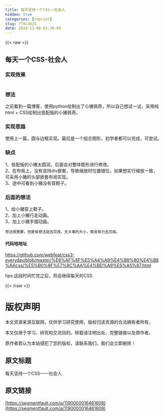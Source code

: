 ```yaml
---
title: 每天坚持一个CSS——社会人
hidden: true
categories: [reprint]
slug: f74c3b24
date: 2018-11-08 02:30:09
---
```


{{< raw >}}
<h2 id="articleHeader0">&#x6BCF;&#x5929;&#x4E00;&#x4E2A;CSS-&#x793E;&#x4F1A;&#x4EBA;</h2><h3 id="articleHeader1">&#x5B9E;&#x73B0;&#x6548;&#x679C;</h3><p><span class="img-wrap"><img data-src="/img/remote/1460000016461611?w=667&amp;h=620" src="https://static.alili.tech/img/remote/1460000016461611?w=667&amp;h=620" alt="" title="" style="cursor:pointer;display:inline"></span></p><h3 id="articleHeader2">&#x60F3;&#x6CD5;</h3><p>&#x4E4B;&#x524D;&#x770B;&#x5230;&#x4E00;&#x7BC7;&#x535A;&#x5BA2;&#xFF0C;&#x4F7F;&#x7528;python&#x7ED8;&#x5236;&#x51FA;&#x4E86;&#x5C0F;&#x732A;&#x4F69;&#x5947;&#xFF0C;&#x6240;&#x4EE5;&#x81EA;&#x5DF1;&#x60F3;&#x8BD5;&#x4E00;&#x8BD5;&#xFF0C;&#x91C7;&#x7528;&#x7EAF;html + CSS&#x7ED8;&#x5236;&#x51FA;&#x4F4E;&#x914D;&#x7248;&#x7684;&#x5C0F;&#x732A;&#x4F69;&#x5947;&#x3002;</p><h3 id="articleHeader3">&#x5B9E;&#x73B0;&#x601D;&#x8DEF;</h3><p>&#x4F7F;&#x7528;&#x4E0A;&#x4E00;&#x7BC7;&#xFF0C;&#x5706;&#x4E0E;&#x8FB9;&#x6846;&#x5B9E;&#x73B0;&#x3002;&#x6700;&#x540E;&#x662F;&#x4E00;&#x4E2A;&#x7EC4;&#x5408;&#x56FE;&#x5F62;&#xFF0C;&#x521D;&#x5B66;&#x8005;&#x90FD;&#x53EF;&#x4EE5;&#x5B8C;&#x6210;&#xFF0C;&#x53EF;&#x5C1D;&#x8BD5;&#x3002;</p><h3 id="articleHeader4">&#x7F3A;&#x70B9;</h3><p>1&#x3001;&#x4F4E;&#x914D;&#x7248;&#x7684;&#x5C0F;&#x732A;&#x592A;&#x5706;&#x6DA6;&#xFF0C;&#x540E;&#x9762;&#x4F1A;&#x5BF9;&#x6574;&#x4F53;&#x56FE;&#x5F62;&#x8FDB;&#x884C;&#x4FEE;&#x6539;&#x3002;<br>2&#x3001;&#x5728;&#x5E03;&#x5C40;&#x4E0A;&#xFF0C;&#x6CA1;&#x6709;&#x575A;&#x6301;div&#x5D4C;&#x5957;&#xFF0C;&#x5BFC;&#x81F4;&#x7F29;&#x653E;&#x65F6;&#x4F4D;&#x7F6E;&#x9519;&#x4F4D;&#xFF0C;&#x5982;&#x679C;&#x60F3;&#x5B9E;&#x884C;&#x7F29;&#x653E;&#x4E00;&#x81F4;&#xFF0C;&#x53EF;&#x91C7;&#x7528;&#x5C0F;&#x732A;&#x7684;&#x5934;&#x90E8;&#x5D4C;&#x5957;&#x5E03;&#x5C40;&#x5B9E;&#x73B0;&#x3002;<br>3&#x3001;&#x9014;&#x4E2D;&#x53EF;&#x770B;&#x5230;&#x5C0F;&#x732A;&#x6CA1;&#x6709;&#x7A7F;&#x978B;&#x5B50;&#x3002;</p><h3 id="articleHeader5">&#x540E;&#x9762;&#x7684;&#x60F3;&#x6CD5;</h3><p>1&#x3001;&#x7ED9;&#x5C0F;&#x732A;&#x7A7F;&#x4E0A;&#x978B;&#x5B50;&#x3002;<br>2&#x3001;&#x52A0;&#x4E0A;&#x5C0F;&#x732A;&#x884C;&#x8D70;&#x52A8;&#x753B;&#x3002;<br>3&#x3001;&#x52A0;&#x4E0A;&#x5C0F;&#x732A;&#x624B;&#x6446;&#x52A8;&#x753B;&#x3002;</p><div class="widget-codetool" style="display:none"><div class="widget-codetool--inner"><span class="selectCode code-tool" data-toggle="tooltip" data-placement="top" title="" data-original-title="&#x5168;&#x9009;"></span> <span type="button" class="copyCode code-tool" data-toggle="tooltip" data-placement="top" data-clipboard-text="&#x60F3;&#x6CD5;&#x5F88;&#x91CD;&#x8981;&#xFF0C;&#x4F46;&#x662F;&#x6709;&#x60F3;&#x6CD5;&#x5C31;&#x53BB;&#x5B8C;&#x6210;&#xFF0C;&#x65E0;&#x5173;&#x4E8B;&#x7684;&#x5927;&#x5C0F;&#xFF0C;&#x90FD;&#x4F1A;&#x52AA;&#x529B;&#x53BB;&#x5B8C;&#x6210;&#x3002;
" title="" data-original-title="&#x590D;&#x5236;"></span> <span type="button" class="saveToNote code-tool" data-toggle="tooltip" data-placement="top" title="" data-original-title="&#x653E;&#x8FDB;&#x7B14;&#x8BB0;"></span></div></div><pre class="hljs"><code>&#x60F3;&#x6CD5;&#x5F88;&#x91CD;&#x8981;&#xFF0C;&#x4F46;&#x662F;&#x6709;&#x60F3;&#x6CD5;&#x5C31;&#x53BB;&#x5B8C;&#x6210;&#xFF0C;&#x65E0;&#x5173;&#x4E8B;&#x7684;&#x5927;&#x5C0F;&#xFF0C;&#x90FD;&#x4F1A;&#x52AA;&#x529B;&#x53BB;&#x5B8C;&#x6210;&#x3002;
</code></pre><h4>&#x4EE3;&#x7801;&#x5730;&#x5730;&#x5740;</h4><p><a href="https://github.com/webfeat/css3-everyday/blob/master/%E6%AF%8F%E5%A4%A9%E4%B8%80%E4%B8%AAcss/%E5%B0%8F%E7%8C%AA%E4%BD%A9%E5%A5%87.html" rel="nofollow noreferrer" target="_blank">https://github.com/webfeat/css3-everyday/blob/master/%E6%AF%8F%E5%A4%A9%E4%B8%80%E4%B8%AAcss/%E5%B0%8F%E7%8C%AA%E4%BD%A9%E5%A5%87.html</a></p><p>tips:&#x8FD9;&#x6BB5;&#x65F6;&#x95F4;&#x5FD9;&#x5B8C;&#x4E4B;&#x540E;&#xFF0C;&#x5C06;&#x4F1A;&#x7EE7;&#x7EED;&#x6BCF;&#x5929;&#x7684;CSS</p>
{{< /raw >}}

# 版权声明
本文资源来源互联网，仅供学习研究使用，版权归该资源的合法拥有者所有，

本文仅用于学习、研究和交流目的。转载请注明出处、完整链接以及原作者。 

原作者若认为本站侵犯了您的版权，请联系我们，我们会立即删除！

## 原文标题
每天坚持一个CSS——社会人

## 原文链接
[https://segmentfault.com/a/1190000016461608](https://segmentfault.com/a/1190000016461608)

